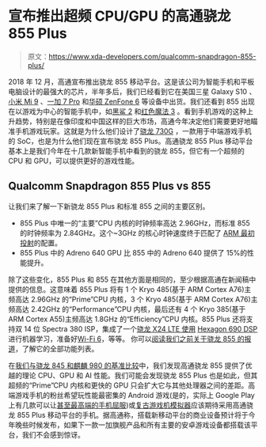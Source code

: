 # 宣布推出超频 CPU/GPU 的高通骁龙 855 Plus

> 原文：<https://www.xda-developers.com/qualcomm-snapdragon-855-plus/>

2018 年 12 月，高通宣布推出骁龙 855 移动平台。这是该公司为智能手机和平板电脑设计的最强大的芯片，半年多后，我们已经看到它在美国三星 Galaxy S10 、[小米 Mi 9](https://www.xda-developers.com/xiaomi-mi-9-review/) 、[一加 7 Pro](https://www.xda-developers.com/oneplus-7-pro-review/) 和[华硕 ZenFone 6](https://forum.xda-developers.com/zenfone-6-2019) 等设备中出货。我们还看到 855 出现在以游戏为中心的智能手机中，如[黑鲨 2](https://forum.xda-developers.com/black-shark-2) 和[红色魔法 3](https://www.xda-developers.com/nubia-red-magic-3-review/) 。看到手机游戏的这种上升趋势，特别是在像印度和中国这样的巨大市场，高通今年决定他们需要更好地瞄准手机游戏玩家。这就是为什么他们设计了[骁龙 730G](https://www.xda-developers.com/qualcomm-snapdragon-665-snapdragon-730g/) ，一款用于中端游戏手机的 SoC，也是为什么他们现在宣布骁龙 855 Plus。高通骁龙 855 Plus 移动平台基本上是我们今年在十几款新智能手机中看到的骁龙 855，但它有一个超频的 CPU 和 GPU，可以提供更好的游戏性能。

## Qualcomm Snapdragon 855 Plus vs 855

让我们来了解一下新骁龙 855 Plus 和标准 855 之间的主要区别。

*   855 Plus 中唯一的“主要”CPU 内核的时钟频率高达 2.96GHz，而标准 855 的时钟频率为 2.84GHz。这个~3GHz 的核心时钟速度终于匹配了 [ARM 最初投射](https://www.xda-developers.com/arm-cortex-a76-cpu-mali-g76-gpu-mali-v76-vpu-announcement/)的配置。
*   855 Plus 中的 Adreno 640 GPU 比 855 中的 Adreno 640 提供了 15%的性能提升。

除了这些变化，855 Plus 和 855 在其他方面是相同的，至少根据高通在新闻稿中提供的信息。这意味着 855 Plus 将有 1 个 Kryo 485(基于 ARM Cortex A76)主频高达 2.96GHz 的“Prime”CPU 内核，3 个 Kryo 485(基于 ARM Cortex A76)主频高达 2.42GHz 的“Performance”CPU 内核，最后还有 4 个 Kryo 385(基于 ARM Cortex A55)主频高达 1.8GHz 的“Efficiency”CPU 内核。855 Plus 还将支持双 14 位 Spectra 380 ISP，集成了一个[骁龙 X24 LTE 使用](https://www.xda-developers.com/qualcomm-x24-modem/) [Hexagon 690 DSP](https://www.xda-developers.com/qualcomm-snapdragon-855-performance-gaming-ai-improvements-explained/) 进行机器学习，准备好[Wi-Fi 6](https://www.xda-developers.com/qualcomms-next-gen-60ghz-wifi-chips-will-deliver-10gbps-speeds/)，等等。 你可以[阅读我们之前关于骁龙 855 的报道](https://www.xda-developers.com/qualcomm-snapdragon-855-kryo-485-cpu-adreno-640-gpu-spectra-isp-cv/)，了解它的全部功能列表。

在[我们与骁龙 845 和麒麟 980 的基准比较](https://www.xda-developers.com/qualcomm-snapdragon-855-snapdragon-845-kirin-980-cpu-gpu-ai-benchmarks/)中，我们发现高通骁龙 855 提供了优越的理论 CPU、GPU 和 AI 性能。我们可能会发现骁龙 855 Plus 也是如此，但其超频的“Prime”CPU 内核和更快的 GPU 只会扩大它与其他处理器之间的差距。高端游戏手机的粉丝希望玩性能最密集的 Android 游戏(是的，实际上 Google Play 上有几款可以让[甚至最高端的手机屈服](https://www.xda-developers.com/honor-view20-gaming-review/))或[复古游戏机模拟器](https://www.xda-developers.com/honor-view20-retro-gaming-emulation-review/)应该期待采用高通骁龙 855 Plus 移动平台的手机。据高通称，搭载新移动平台的商业设备预计将于今年晚些时候发布，如果下一款一加旗舰产品和所有主要的安卓游戏设备都搭载该平台，我们不会感到惊讶。